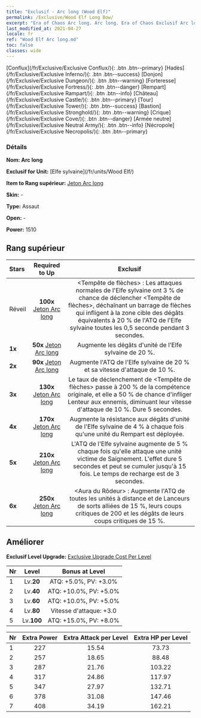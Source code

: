 ```yaml
---
title: "Exclusif - Arc long (Wood Elf)"
permalink: /Exclusive/Wood Elf Long Bow/
excerpt: "Era of Chaos Arc long. Arc long. Era of Chaos Exclusif Arc long. Elfe sylvaine Exclusif."
last_modified_at: 2021-04-27
locale: fr
ref: "Wood Elf Arc long.md"
toc: false
classes: wide
---
```

 [Conflux](/fr/Exclusive/Exclusive Conflux/){: .btn .btn--primary} [Hadès](/fr/Exclusive/Exclusive Inferno/){: .btn .btn--success} [Donjon](/fr/Exclusive/Exclusive Dungeon/){: .btn .btn--warning} [Forteresse](/fr/Exclusive/Exclusive Fortress/){: .btn .btn--danger} [Rempart](/fr/Exclusive/Exclusive Rampart/){: .btn .btn--info} [Château](/fr/Exclusive/Exclusive Castle/){: .btn .btn--primary} [Tour](/fr/Exclusive/Exclusive Tower/){: .btn .btn--success} [Bastion](/fr/Exclusive/Exclusive Stronghold/){: .btn .btn--warning} [Crique](/fr/Exclusive/Exclusive Cove/){: .btn .btn--danger} [Armée neutre](/fr/Exclusive/Exclusive Neutral Army/){: .btn .btn--info} [Nécropole](/fr/Exclusive/Exclusive Necropolis/){: .btn .btn--primary} 

### Détails
 **Nom: Arc long** 

 **Exclusif for Unit:** [Elfe sylvaine](/fr/units/Wood Elf/) 

 **Item to Rang supérieur:** [Jeton Arc long](/ItemsFR/con_914/)

 **Skin:** -

 **Type:** Assaut

 **Open:** -

 **Power:** 1510

## Rang supérieur

  |     Stars    |  Required to Up | Exclusif |
  |:-------------|:---------------:|:---------------:|
  |  Réveil  | **100x** [Jeton Arc long](/ItemsFR/con_914/) | <Tempête de flèches> : Les attaques normales de l'Elfe sylvaine ont 3 % de chance de déclencher <Tempête de flèches>, déchaînant un barrage de flèches qui infligent à la zone cible des dégâts équivalents à 20 % de l'ATQ de l'Elfe sylvaine toutes les 0,5 seconde pendant 3 secondes. |
  | **1x** <i class="fas fa-star"/> | **50x** [Jeton Arc long](/ItemsFR/con_914/) | Augmente les dégâts d'unité de l'Elfe sylvaine de 20 %. |
  | **2x** <i class="fas fa-star"/> | **90x** [Jeton Arc long](/ItemsFR/con_914/) | Augmente l'ATQ de l'Elfe sylvaine de 20 % et sa vitesse d'attaque de 10 %. |
  | **3x** <i class="fas fa-star"/> | **130x** [Jeton Arc long](/ItemsFR/con_914/) | Le taux de déclenchement de <Tempête de flèches> passe à 200 % de la compétence originale, et elle a 50 % de chance d'infliger Lenteur aux ennemis, diminuant leur vitesse d'attaque de 10 %. Dure 5 secondes. |
  | **4x** <i class="fas fa-star"/> | **170x** [Jeton Arc long](/ItemsFR/con_914/) | Augmente la résistance aux dégâts d'unité de l'Elfe sylvaine de 4 % à chaque fois qu'une unité du Rempart est déployée. |
  | **5x** <i class="fas fa-star"/> | **210x** [Jeton Arc long](/ItemsFR/con_914/) | L'ATQ de l'Elfe sylvaine augmente de 5 % chaque fois qu'elle attaque une unité victime de Saignement. L'effet dure 5 secondes et peut se cumuler jusqu'à 15 fois. Le temps de recharge est de 3 secondes. |
  | **6x** <i class="fas fa-star"/> | **250x** [Jeton Arc long](/ItemsFR/con_914/) | <Aura du Rôdeur> : Augmente l'ATQ de toutes les unités à distance et de Lanceurs de sorts alliées de 15 %, leurs coups critiques de 200 et les dégâts de leurs coups critiques de 15 %. |


## Améliorer
 **Exclusif Level Upgrade:** [Exclusive Upgrade Cost Per Level](/Exclusive/ExclusiveUpgradeCostPerLevel/)

  |  Nr  |   Level  | Bonus at Level |
  |:-----|:--------:|:--------------:|
  | 1 | Lv.**20** | ATQ: +5.0%, PV: +3.0% |
  | 2 | Lv.**40** | ATQ: +10.0%, PV: +5.0% |
  | 3 | Lv.**60** | ATQ: +10.0%, PV: +5.0% |
  | 4 | Lv.**80** | Vitesse d'attaque: +3.0 |
  | 5 | Lv.**100** | ATQ: +15.0%, PV: +8.0% |


  |  Nr  |  Extra Power | Extra Attack per Level | Extra HP per Level |
  |:-----|:--------:|:--------:|:--------:|
  | 1 | 227 | 15.54 | 73.73 |
  | 2 | 257 | 18.65 | 88.48 |
  | 3 | 287 | 21.76 | 103.22 |
  | 4 | 317 | 24.86 | 117.97 |
  | 5 | 347 | 27.97 | 132.71 |
  | 6 | 378 | 31.08 | 147.46 |
  | 7 | 408 | 34.19 | 162.21 |


